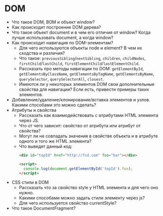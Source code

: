 # DOM

* Что такое DOM, BOM и объект window?
* Как происходит построение DOM дерева?
* Что такое объект document и в чем его отличия от window? Когда лучше использовать document, а когда window?
* Как происходит навигация по DOM-элементам?
  * Для чего используются объекты node и element? В чем их сходства и различия?
  * Что такое: `previousSibling`/`nextSibling`, `children`, `childNodes`, `firstChild`/`lastChild`, `firstElementChild`/`lastElementChild`.
  * Рассказать про методы навигации по DOM: `getElementById`, `getElementsByClassName`, `getElementsByTagName`, `getElementsByName`, `querySelector`, `querySelectorAll`, `closest`.
  * Имеются ли у некоторых элементов DOM свои дополнительные свойства для навигации? Если есть, привести примеры таких элементов.
* Добавление/удаление/клонирование/вставка элементов и узлов. Какими способами это можно сделать?
* Атрибуты и свойства
  * Рассказать как взаимодействовать с атрибутами HTML элемента через JS.
  * Что от чего зависит: свойство от атрибута или атрибут от свойства?
  * Могут ли не совпадать значения в свойстве объекта и в атрибуте одного и того же HTML элемента?
  * Что выведет данный код:
    ```html
    <div id="topId" href="http://fsd.com" foo="bar"></div>

    <script>
      console.log(document.getElementById('topId').foo);
    </script>
    ```
* CSS стили в DOM
  * Рассказать что за свойство style у HTML элемента и для чего оно нужно.
  * Какими способами можно задать стили элементу через js?
  * Для чего используется свойство currentStyle?
* Что такое DocumentFragment?
